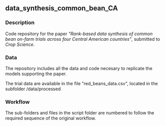 ## data_synthesis_common_bean_CA

### Description

Code repository for the paper *"Rank-based data synthesis of common bean on-farm trials across four Central American countries"*, submitted to *Crop Science*.

### Data

The repository includes all the data and code necesary to replicate the models supporting the paper.

The trial data are available in the file "red_beans_data.csv", located in the subfolder /data/processed

### Workflow

The sub-folders and files in the script folder are numbered to follow the required sequence of the original workflow.






